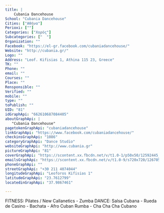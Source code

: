 ```yaml
---
title: |
    Cubania Dancehouse
School: "Cubania Dancehouse"
Cities: ["Αθήνα"]
Perioxi: [""]
Categories: ["Χορός"]
Subcategories: ["  "]
Organization: ""
Facebook: "https://el-gr.facebook.com/cubaniadancehouse/"
Website: "http://cubania.gr/"
Logo: ""
Address: "Leof. Kifisias 1, Athina 115 23, Greece"
TK: ""
Phone: ""
email: ""
Courses: ""
Place: ""
Rensponsible: ""
Verified: ""
mobile: ""
type: ""
toPublish: ""
UID: "81"
idGraphApi: "662610687084405"
aboutGraphApi: | 
   "Cubania Dancehouse"
pagetokenGraphApi: "cubaniadancehouse"
linkGraphApi: "https://www.facebook.com/cubaniadancehouse/"
checkinsGraphApi: "1086"
categoryGraphApi: "Dance Studio"
websiteGraphApi: "http://www.cubania.gr"
pictureGraphApi: "81"
coverGraphApi: "https://scontent.xx.fbcdn.net/v/t1.0-1/p50x50/12592445_1148857811793021_6157718110458430433_n.png?oh=f1ff1b823c8227d4ecc37f8ba55ad8ae&amp;oe=5B483B5F"
emailsGraphApi: "https://scontent.xx.fbcdn.net/v/t1.0-9/s720x720/12670595_1148849328460536_470419383965658630_n.png?oh=e670fbe3d4bec6de1f214b125d7e981a&amp;oe=5B37E380"
phoneGraphApi: ""
streetGraphApi: "+30 211 4074044"
longitudeGraphApi: "Leoforos Kifisias 1"
latitudeGraphApi: "23.7612799"
locatedinGraphApi: "37.9867461"

---
```


FITNESS: Pilates / New Callanetics - Zumba DANCE: Salsa Cubana - Rueda de Casino - Bachata - Afro Cuban Rumba - Cha Cha Cha Cubano

